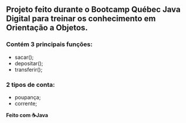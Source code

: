 ## Projeto feito durante o Bootcamp Québec Java Digital para treinar os conhecimento em Orientação a Objetos.

### Contém 3 principais funções:
* sacar();
* depositar();
* transferir();
  
### 2 tipos de conta:
* poupança;
* corrente;

**Feito com ☕Java**
